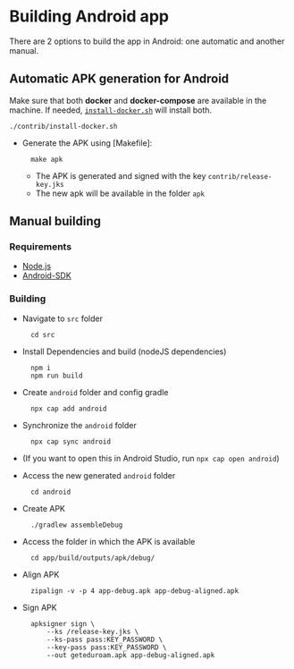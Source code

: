 # Building Android app

There are 2 options to build the app in Android: one automatic and another manual.
 

## Automatic APK generation for Android

Make sure that both __docker__ and __docker-compose__ are available in the machine.
If needed, [`install-docker.sh`](contrib/install-docker.sh) will install both.

	./contrib/install-docker.sh


* Generate the APK using [Makefile]:

		make apk

	* The APK is generated and signed with the key `contrib/release-key.jks`
	* The new apk will be available in the folder `apk`


## Manual building

### Requirements

* [Node.js](https://nodejs.org/en/)
* [Android-SDK](https://developer.android.com/studio#downloads)


### Building

* Navigate to `src` folder

		cd src

* Install Dependencies and build (nodeJS dependencies)

		npm i
		npm run build

* Create `android` folder and config gradle

		npx cap add android

* Synchronize the `android` folder

		npx cap sync android

* (If you want to open this in Android Studio, run `npx cap open android`)

* Access the new generated `android` folder

		cd android

* Create APK

		./gradlew assembleDebug

* Access the folder in which the APK is available

		cd app/build/outputs/apk/debug/

* Align APK

		zipalign -v -p 4 app-debug.apk app-debug-aligned.apk

* Sign APK

		apksigner sign \
			--ks /release-key.jks \
			--ks-pass pass:KEY_PASSWORD \
			--key-pass pass:KEY_PASSWORD \
			--out geteduroam.apk app-debug-aligned.apk
